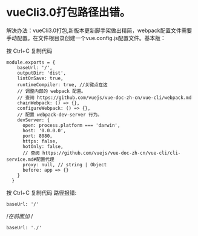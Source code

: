 # vueCli3.0打包路径出错。

解决办法：vueCli3.0打包,新版本更新脚手架做出精简，webpack配置文件需要手动配置。在文件根目录创建一个vue.config.js配置文件。基本版：

按 Ctrl+C 复制代码

```
module.exports = {
    baseUrl: '/',
    outputDir: 'dist',
    lintOnSave: true,
    runtimeCompiler: true, //关键点在这  
    // 调整内部的 webpack 配置。
    // 查阅 https://github.com/vuejs/vue-doc-zh-cn/vue-cli/webpack.md
    chainWebpack: () => {},
    configureWebpack: () => {},
    // 配置 webpack-dev-server 行为。
    devServer: {
      open: process.platform === 'darwin',
      host: '0.0.0.0',
      port: 8080,
      https: false,
      hotOnly: false,
      // 查阅 https://github.com/vuejs/vue-doc-zh-cn/vue-cli/cli-service.md#配置代理
      proxy: null, // string | Object
      before: app => {}
    }
  }
```


按 Ctrl+C 复制代码
路径报错:

```
baseUrl: '/'
```

/*在前面加.*/

```
baseUrl: './'
```


